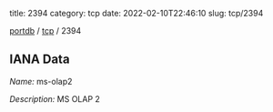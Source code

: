 title: 2394
category: tcp
date: 2022-02-10T22:46:10
slug: tcp/2394

[portdb](/) / [tcp](/category/tcp.html) / 2394


## IANA Data

_Name:_ ms-olap2

_Description:_ MS OLAP 2

